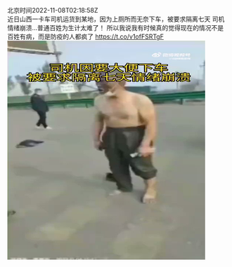 北京时间2022-11-08T02:18:58Z<br>近日山西一卡车司机运货到某地，因为上厕所而无奈下车，被要求隔离七天
司机情绪崩溃…普通百姓为生计太难了！
所以我说我有时候真的觉得现在的情况不是百姓有病，而是防疫的人都疯了 https://t.co/v1ofFSRTgF<br><img src='/temp/video/2022/o-Month-11/r-Day-08/whyyoutouzhele/1589683844793630721_0.jpg' width='450' height='500'><br><br>